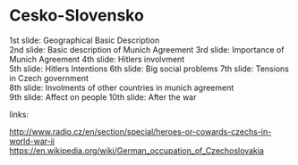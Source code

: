 # Cesko-Slovensko

1st slide: Geographical Basic Description  
2nd slide: Basic description of Munich Agreement
3rd slide: Importance of Munich Agreement 
4th slide: Hitlers involvment    
5th slide: Hitlers Intentions
6th slide: Big social problems 
7th slide: Tensions in Czech government  
8th slide: Involments of other countries in munich agreement  
9th slide: Affect on people
10th slide: After the war 


links:

http://www.radio.cz/en/section/special/heroes-or-cowards-czechs-in-world-war-ii
https://en.wikipedia.org/wiki/German_occupation_of_Czechoslovakia
